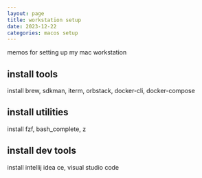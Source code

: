 ```yaml
---
layout: page
title: workstation setup
date: 2023-12-22
categories: macos setup
---
```


memos for setting up my mac workstation

## install tools

install brew, sdkman, iterm, orbstack, docker-cli, docker-compose

## install utilities

install fzf, bash_complete, z

## install dev tools

install intellij idea ce, visual studio code